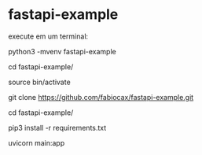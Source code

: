 # fastapi-example


execute em um terminal:

python3 -mvenv fastapi-example

cd fastapi-example/

source bin/activate

git clone https://github.com/fabiocax/fastapi-example.git

cd fastapi-example/

pip3 install -r requirements.txt

uvicorn main:app
